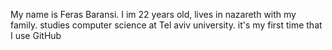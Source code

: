 My name is Feras Baransi. I im 22 years old, lives in nazareth with my family. studies computer science at Tel aviv university.
it's my first time that I use GitHub

